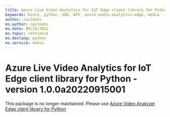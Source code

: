 ```yaml
---
title: Azure Live Video Analytics for IoT Edge client library for Python
keywords: Azure, python, SDK, API, azure-media-analytics-edge, media
author: naiteeks
ms.author: naiteeks
ms.date: 09/15/2022
ms.topic: reference
ms.devlang: python
ms.service: media
---
```

# Azure Live Video Analytics for IoT Edge client library for Python - version 1.0.0a20220915001 


This package is no longer maintained. Please use [Azure Video Analyzer Edge client library for Python](https://pypi.org/project/azure-media-videoanalyzer-edge)

